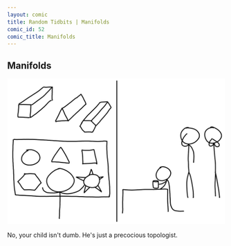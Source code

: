 ```yaml
---
layout: comic
title: Random Tidbits | Manifolds
comic_id: 52
comic_title: Manifolds
---
```


## Manifolds

<img id="img52" src="/assets/images/52.png">

No, your child isn't dumb. He's just a precocious topologist.
